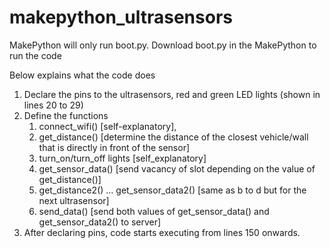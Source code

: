 # makepython_ultrasensors

MakePython will only run boot.py. Download boot.py in the MakePython to run the code

Below explains what the code does
1) Declare the pins to the ultrasensors, red and green LED lights (shown in lines 20 to 29)
2) Define the functions
   1) connect_wifi() [self-explanatory],
   2) get_distance() [determine the distance of the closest vehicle/wall that is directly in front of the sensor]
   3) turn_on/turn_off lights [self_explanatory]
   4) get_sensor_data() [send vacancy of slot depending on the value of get_distance()]
   5) get_distance2() ... get_sensor_data2() [same as b to d but for the next ultrasensor]
   6) send_data() [send both values of get_sensor_data() and get_sensor_data2() to server]
3) After declaring pins, code starts executing from lines 150 onwards.
